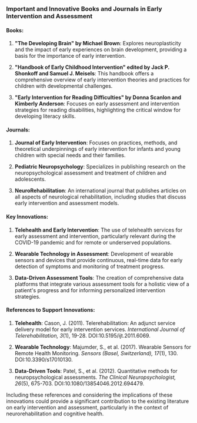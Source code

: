 ### Important and Innovative Books and Journals in Early Intervention and Assessment

#### Books:
1. **"The Developing Brain" by Michael Brown**: Explores neuroplasticity and the impact of early experiences on brain development, providing a basis for the importance of early intervention.
   
2. **"Handbook of Early Childhood Intervention" edited by Jack P. Shonkoff and Samuel J. Meisels**: This handbook offers a comprehensive overview of early intervention theories and practices for children with developmental challenges.

3. **"Early Intervention for Reading Difficulties" by Donna Scanlon and Kimberly Anderson**: Focuses on early assessment and intervention strategies for reading disabilities, highlighting the critical window for developing literacy skills.

#### Journals:
1. **Journal of Early Intervention**: Focuses on practices, methods, and theoretical underpinnings of early intervention for infants and young children with special needs and their families.

2. **Pediatric Neuropsychology**: Specializes in publishing research on the neuropsychological assessment and treatment of children and adolescents.

3. **NeuroRehabilitation**: An international journal that publishes articles on all aspects of neurological rehabilitation, including studies that discuss early intervention and assessment models.

#### Key Innovations:
1. **Telehealth and Early Intervention**: The use of telehealth services for early assessment and intervention, particularly relevant during the COVID-19 pandemic and for remote or underserved populations.

2. **Wearable Technology in Assessment**: Development of wearable sensors and devices that provide continuous, real-time data for early detection of symptoms and monitoring of treatment progress.

3. **Data-Driven Assessment Tools**: The creation of comprehensive data platforms that integrate various assessment tools for a holistic view of a patient's progress and for informing personalized intervention strategies.

#### References to Support Innovations:
1. **Telehealth**: Cason, J. (2011). Telerehabilitation: An adjunct service delivery model for early intervention services. *International Journal of Telerehabilitation, 3*(1), 19-28. DOI:10.5195/ijt.2011.6069.

2. **Wearable Technology**: Majumder, S., et al. (2017). Wearable Sensors for Remote Health Monitoring. *Sensors (Basel, Switzerland), 17*(1), 130. DOI:10.3390/s17010130.

3. **Data-Driven Tools**: Patel, S., et al. (2012). Quantitative methods for neuropsychological assessments. *The Clinical Neuropsychologist, 26*(5), 675-703. DOI:10.1080/13854046.2012.694479.

Including these references and considering the implications of these innovations could provide a significant contribution to the existing literature on early intervention and assessment, particularly in the context of neurorehabilitation and cognitive health.
